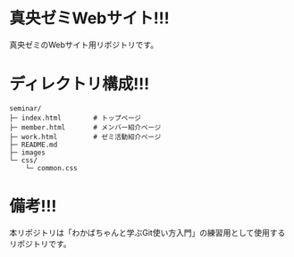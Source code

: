 # 真央ゼミWebサイト!!!
真央ゼミのWebサイト用リポジトリです。

# ディレクトリ構成!!!
```
seminar/
├─ index.html        # トップページ
├─ member.html       # メンバー紹介ページ
├─ work.html         # ゼミ活動紹介ページ
├─ README.md
├─ images
└─ css/
    └─ common.css
```

# 備考!!!
本リポジトリは「わかばちゃんと学ぶGit使い方入門」の練習用として使用するリポジトリです。
